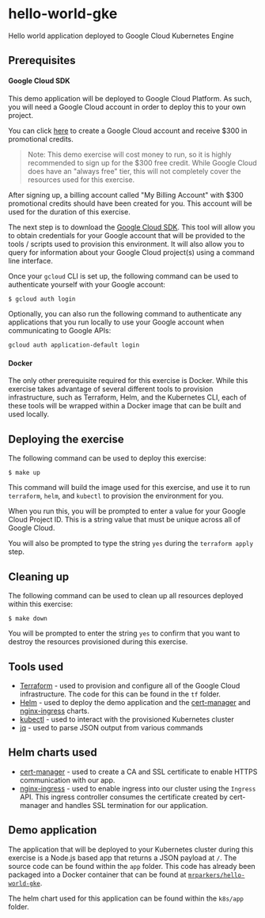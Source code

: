 # hello-world-gke
Hello world application deployed to Google Cloud Kubernetes Engine

## Prerequisites

#### Google Cloud SDK

This demo application will be deployed to Google Cloud Platform. As
such, you will need a Google Cloud account in order to deploy this to
your own project.

You can click [here](https://cloud.google.com/free) to create a Google
Cloud account and receive $300 in promotional credits.

> Note: This demo exercise will cost money to run, so it is highly
> recommended to sign up for the $300 free credit. While Google Cloud
> does have an "always free" tier, this will not completely cover the
> resources used for this exercise.

After signing up, a billing account called "My Billing Account" with
$300 promotional credits should have been created for you. This account
will be used for the duration of this exercise.

The next step is to download the [Google Cloud SDK](https://cloud.google.com/sdk/).
This tool will allow you to obtain credentials for your Google account
that will be provided to the tools / scripts used to provision this
environment. It will also allow you to query for information about your
Google Cloud project(s) using a command line interface.

Once your `gcloud` CLI is set up, the following command can be used to
authenticate yourself with your Google account:

```bash
$ gcloud auth login
```

Optionally, you can also run the following command to authenticate any
applications that you run locally to use your Google account when
communicating to Google APIs:

```bash
gcloud auth application-default login
```

#### Docker

The only other prerequisite required for this exercise is Docker. While
this exercise takes advantage of several different tools to provision
infrastructure, such as Terraform, Helm, and the Kubernetes CLI, each of
these tools will be wrapped within a Docker image that can be built and
used locally.

## Deploying the exercise

The following command can be used to deploy this exercise:

```
$ make up
```

This command will build the image used for this exercise, and use it to
run `terraform`, `helm`, and `kubectl` to provision the environment for
you.

When you run this, you will be prompted to enter a value for your Google
Cloud Project ID. This is a string value that must be unique across all
of Google Cloud.

You will also be prompted to type the string `yes` during the `terraform
apply` step.

## Cleaning up

The following command can be used to clean up all resources deployed
within this exercise:

```
$ make down
```

You will be prompted to enter the string `yes` to confirm that you want
to destroy the resources provisioned during this exercise.

## Tools used

- [Terraform](https://www.terraform.io/) - used to provision and
  configure all of the Google Cloud infrastructure. The code for this
  can be found in the `tf` folder.
- [Helm](https://helm.sh/) - used to deploy the demo application and the
  [cert-manager](https://github.com/jetstack/cert-manager) and
  [nginx-ingress](https://github.com/helm/charts/tree/master/stable/nginx-ingress)
  charts.
- [kubectl](https://kubernetes.io/docs/tasks/tools/install-kubectl/) -
  used to interact with the provisioned Kubernetes cluster
- [jq](https://stedolan.github.io/jq/) - used to parse JSON output from
  various commands
  
## Helm charts used

- [cert-manager](https://github.com/jetstack/cert-manager) - used to
  create a CA and SSL certificate to enable HTTPS communication with our
  app.
- [nginx-ingress](https://github.com/helm/charts/tree/master/stable/nginx-ingress)
  \- used to enable ingress into our cluster using the `Ingress` API.
  This ingress controller consumes the certificate created by
  cert-manager and handles SSL termination for our application.

## Demo application

The application that will be deployed to your Kubernetes cluster during
this exercise is a Node.js based app that returns a JSON payload at `/`.
The source code can be found within the `app` folder. This code has
already been packaged into a Docker container that can be found at
[`mrparkers/hello-world-gke`](https://hub.docker.com/r/mrparkers/hello-world-gke).

The helm chart used for this application can be found within the
`k8s/app` folder.
